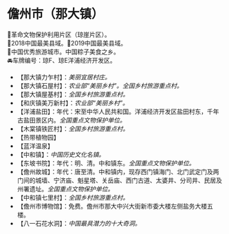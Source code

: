 # 儋州市（那大镇）  
🚩革命文物保护利用片区（琼崖片区）。   
🏅2018中国最美县域。🏅2019中国最美县域。   
🏅中国优秀旅游城市。中国粽子美食之乡。   
🚘车牌编号：琼F、琼E洋浦经济开发区。   
  
* 【那大镇力乍村】：*美丽宜居村庄。*  
* 【那大镇石屋村】：*农业部“美丽乡村”。全国乡村旅游重点村。*  
* 【那大镇屋基村】：*全国乡村旅游重点村。*  
* 【和庆镇美万新村】：*农业部“美丽乡村”。*  
* 【洋浦盐田】：年代：宋至中华人民共和国。洋浦经济开发区盐田村东，千年古盐田景区内。*全国重点文物保护单位。*  
* 【木棠镇铁匠村】：*全国乡村旅游重点村。*  
* 【热带植物园】  
* 【蓝洋温泉】  
* 【中和镇】：*中国历史文化名镇。*  
* 【东坡书院】：年代：明、清。中和镇东。*全国重点文物保护单位。*   
* 【儋州故城】：年代：唐至清。中和镇内，现存西门镇海门、北门武定门及两门间的城墙、宁济庙、魁星塔、关岳庙、西门古道、太婆井、分司井、民居及州署遗址。*全国重点文物保护单位。*    
* 【中和镇七里村】：*全国乡村旅游重点村。*  
* 【儋州市博物馆】：免费。儋州市那大中兴大街新市委大楼左侧盐务大楼五楼。   
* 【八一石花水洞】：*中国最具潜力的十大奇洞。*       
